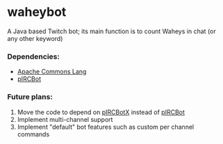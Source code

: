 # waheybot
A Java based Twitch bot; its main function is to count Waheys in chat (or any other keyword)

### Dependencies:
  - [Apache Commons Lang]
  - [pIRCBot]

### Future plans:
1. Move the code to depend on [pIRCBotX] instead of [pIRCBot]
2. Implement multi-channel support
3. Implement "default" bot features such as custom per channel commands

[apache commons lang]:https://commons.apache.org/proper/commons-lang/
[pircbot]:http://www.jibble.org/pircbot.php
[pircbotx]:https://code.google.com/p/pircbotx/
